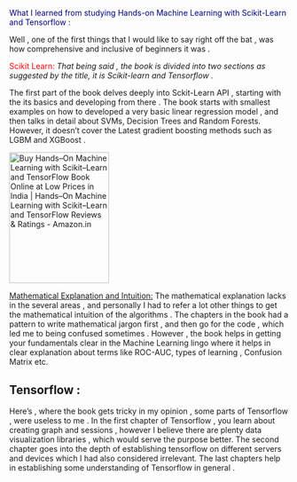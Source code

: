 <a span style=color:Navy>What I learned from studying Hands-on Machine Learning with Scikit-Learn and Tensorflow :</a>

Well , one of the first things that I would like to say right off the
bat , was how comprehensive and inclusive of beginners it was .

<span style="color:red"> Scikit Learn:</span>
*That being said , the book is divided into two sections as suggested by
the title, it is Scikit-learn and Tensorflow .*

The first part of the book delves deeply into Sckit-Learn API , starting
with the its basics and developing from there . The book starts with
smallest examples on how to developed a very basic linear regression
model , and then talks in detail about SVMs, Decision Trees and Random
Forests. However, it doesn’t cover the Latest gradient boosting methods
such as LGBM and XGBoost .

<img src="media\image1.jpeg" style="width:1.87831in;height:2.46156in" alt="Buy Hands–On Machine Learning with Scikit–Learn and TensorFlow Book Online at Low Prices in India | Hands–On Machine Learning with Scikit–Learn and TensorFlow Reviews &amp; Ratings - Amazon.in" />

<u>Mathematical Explanation and Intuition:</u> The mathematical
explanation lacks in the several areas , and personally I had to refer a
lot other things to get the mathematical intuition of the algorithms .
The chapters in the book had a pattern to write mathematical jargon
first , and then go for the code , which led me to being confused
sometimes . However , the book helps in getting your fundamentals clear
in the Machine Learning lingo where it helps in clear explanation about
terms like ROC-AUC, types of learning , Confusion Matrix etc.

Tensorflow :
------------

Here’s , where the book gets tricky in my opinion , some parts of
Tensorflow , were useless to me . In the first chapter of Tensorflow ,
you learn about creating graph and sessions , however I believe there
are plenty data visualization libraries , which would serve the purpose
better. The second chapter goes into the depth of establishing
tensorflow on different servers and devices which I had also considered
irrelevant. The last chapters help in establishing some understanding of
Tensorflow in general .
